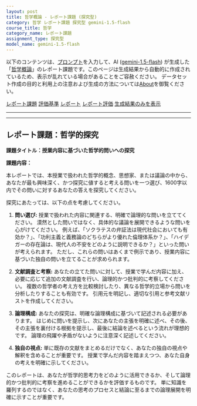 ```yaml
---
layout: post
title: 哲学概論 - レポート課題 (探究型)
category: 哲学 レポート課題 探究型 gemini-1.5-flash
course_title: 哲学
category_name: レポート課題
assignment_type: 探究型
model_name: gemini-1.5-flash
---
```


以下のコンテンツは、[プロンプト](http://127.0.0.1:8000/generated/哲学/gemini-1.5-flash/prompt_レポート課題-探究型.md)を入力して、AI ([gemini-1.5-flash](contents/gemini-1.5-flash)) が生成した「[哲学概論](/contents/哲学/)」のレポート課題です。このページは生成結果から自動的に作成されているため、表示が乱れている場合があることをご容赦ください。
データセット作成の目的と利用上の注意および生成の方法については[About](/About)を御覧ください。

[レポート課題](../レポート課題-探究型)
[評価基準](../評価基準-探究型)
[レポート](../レポート-探究型)
[レポート評価](../レポート評価-探究型)
[生成結果のみを表示](http://127.0.0.1:8000/generated/哲学/gemini-1.5-flash/レポート課題-探究型.md)
  

***
***
  
## レポート課題：哲学的探究

**課題タイトル：授業内容に基づいた哲学的問いへの探究**

**課題内容：**

本レポートでは、本授業で扱われた哲学的概念、思想家、または議論の中から、あなたが最も興味深く、かつ探究に値すると考える問いを一つ選び、1600字以内でその問いに対するあなたの答えを探究してください。

探究にあたっては、以下の点を考慮してください。

1. **問い選び:**  授業で扱われた内容に関連する、明確で論理的な問いを立ててください。  漠然とした問いではなく、具体的な議論を展開できるような問いを心がけてください。  例えば、「ソクラテスの弁証法は現代社会においても有効か？」、「功利主義と義務論のどちらがより優れた倫理体系か？」、「ハイデガーの存在論は、現代人の不安をどのように説明できるか？」といった問いが考えられます。  ただし、これらの問いはあくまで例示であり、授業内容に基づいた独自の問いを立てることが求められます。

2. **文献調査と考察:**  あなたの立てた問いに対して、授業で学んだ内容に加え、必要に応じて追加の文献調査を行い、論理的かつ批判的に考察してください。  複数の哲学者の考え方を比較検討したり、異なる哲学的立場から問いを分析したりすることも有効です。  引用元を明記し、適切な引用と参考文献リストを作成してください。

3. **論理構成:**  あなたの探究は、明確な論理構成に基づいて記述される必要があります。  はじめに問いを提示し、次にあなたの主張を明確に述べ、その後、その主張を裏付ける根拠を提示し、最後に結論を述べるという流れが理想的です。  論理の飛躍や矛盾がないように注意深く記述してください。

4. **独自の視点:**  単に既存の文献をまとめるだけでなく、あなたの独自の視点や解釈を含めることが重要です。  授業で学んだ内容を踏まえつつ、あなた自身の考えを明確に示してください。


このレポートは、あなたが哲学的思考力をどのように活用できるか、そして論理的かつ批判的に考察を進めることができるかを評価するものです。  単に知識を羅列するのではなく、あなたの思考のプロセスと結論に至るまでの論理展開を明確に示すことが重要です。

